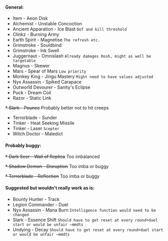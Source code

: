 #### General:
* Item - Aeon Disk
* Alchemist - Unstable Concoction
* Ancient Apparation - Ice Blast `DoT and kill threshold`
* Clinkz - Burning Army
* Earth Spirit - Magnetise `The refresh etc.`
* Grimstroke - Souldbind
* Grimstroke - Ink Swell
* Juggernaut - Omnislash `Already damages Rosh, might as well be targetable`
* Magnus - Skewer
* Mars - Spear of Mars `Low priority`
* Monkey King - Jingu Mastery `Might need to have values adjusted`
* Nyx Assassin - Spiked Carapace
* Outworld Devourer - Sanity's Eclipse
* Puck - Dream Coil
* Razor - Static Link

~~* Slark - Pounce~~ Probably better not to hit creeps
* Terrorblade - Sunder
* Tinker - Heat Seeking Missile
* Tinker - Laser `Scepter`
* Witch Doctor - Maledict

#### Probably buggy:
~~* Dark Seer - Wall of Replica~~ Too imbalanced

~~* Shadow Demon - Disruption~~ Too imba or buggy

~~* Terrorblade - Reflection~~ Too imba or buggy

#### Suggested but wouldn't really work as is:
* Bounty Hunter - Track
* Legion Commander - Duel
* Nyx Assassin - Mana Burn `Intelligence function would need to be changed`
* Slark - Essence Shift `Should have to get reset at every round+duel start or would be unfair ~mmdts`
* Undying - Decay `Should have to get reset at every round+duel start or would be unfair ~mmdts`
